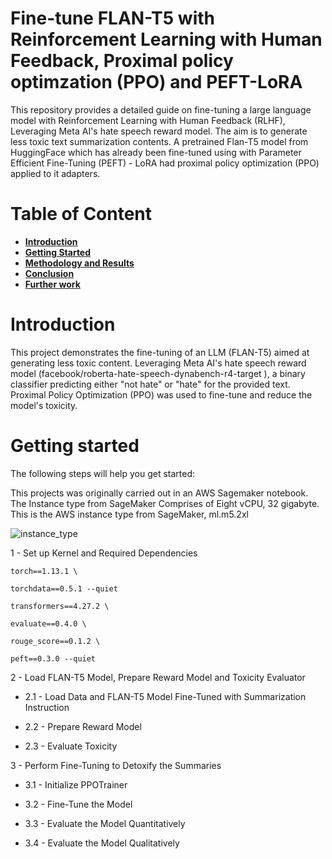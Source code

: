 # Fine-tune FLAN-T5 with Reinforcement Learning with Human Feedback, Proximal policy optimzation (PPO) and PEFT-LoRA
This repository provides a detailed guide on fine-tuning a large language model with Reinforcement Learning with Human Feedback (RLHF), Leveraging Meta AI's hate speech reward model. The aim is to generate less toxic text summarization contents. A pretrained Flan-T5 model from HuggingFace which has already been fine-tuned using with Parameter Efficient Fine-Tuning (PEFT) - LoRA had proximal policy optimization (PPO) applied to it adapters. 

# Table of Content
* [**Introduction**](##Introduction)
* [**Getting Started**](##Getting-Started)
* [**Methodology and Results**](##Methodology-and-Results)
* [**Conclusion** ](##Conclusion)
* [**Further work** ](##Further-work)

# Introduction
This project demonstrates the fine-tuning of an LLM (FLAN-T5) aimed at generating less toxic content. Leveraging Meta AI's hate speech reward model (facebook/roberta-hate-speech-dynabench-r4-target ), a binary classifier predicting either "not hate" or "hate" for the provided text. Proximal Policy Optimization (PPO) was used to fine-tune and reduce the model's toxicity.

# Getting started 
The following steps will help you get started:

This projects was originally carried out in an AWS Sagemaker notebook. The Instance type from SageMaker Comprises of Eight vCPU, 32 gigabyte. This is the AWS instance type from SageMaker, ml.m5.2xl

![instance_type](https://github.com/kennethugo/PEFT-LoRA_Fine-tuning/assets/50516854/ca0fa9b2-54ec-4737-a8a7-35c1e17bcceb)

1 - Set up Kernel and Required Dependencies

    torch==1.13.1 \
    
    torchdata==0.5.1 --quiet
    
    transformers==4.27.2 \
    
    evaluate==0.4.0 \
    
    rouge_score==0.1.2 \
    
    peft==0.3.0 --quiet

2 - Load FLAN-T5 Model, Prepare Reward Model and Toxicity Evaluator

* 2.1 - Load Data and FLAN-T5 Model Fine-Tuned with Summarization Instruction

* 2.2 - Prepare Reward Model

* 2.3 - Evaluate Toxicity

3 - Perform Fine-Tuning to Detoxify the Summaries

 * 3.1 - Initialize PPOTrainer

 * 3.2 - Fine-Tune the Model

 * 3.3 - Evaluate the Model Quantitatively

 * 3.4 - Evaluate the Model Qualitatively
